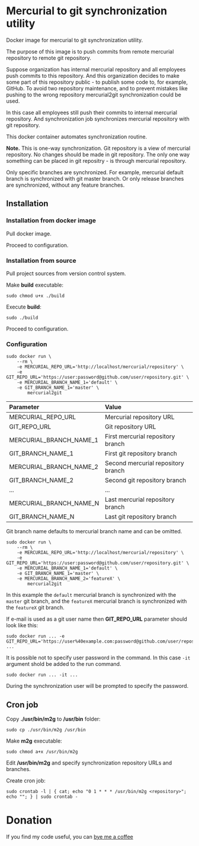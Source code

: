 # Mercurial to git synchronization utility
Docker image for mercurial to git synchronization utility.

The purpose of this image is to push commits from remote mercurial repository to remote git repository.

Suppose organization has internal mercurial repository and all employees push commits to this repository.
And this organization decides to make some part of this repository public - to publish some code to, for example, GitHub.
To avoid two repository maintenance, and to prevent mistakes like pushing to the wrong repository mercurial2git synchronization could be used.

In this case all employees still push their commits to internal mercurial repository.
And synchronization job synchronizes mercurial repository with git repository. 

This docker container automates synchronization routine.

**Note.**
This is one-way synchronization.
Git repository is a view of mercurial repository.
No changes should be made in git repository.
The only one way something can be placed in git repositry - is through mercurial repository.

Only specific branches are synchronized.
For example, mercurial default branch is synchronized with git master branch.
Or only release branches are synchronized, without any feature branches.

## Installation
### Installation from docker image
Pull docker image.

Proceed to configuration.

### Installation from source
Pull project sources from version control system.

Make **build** executable:
``` 
sudo chmod u+x ./build
```

Execute **build**:
```
sudo ./build
```

Proceed to configuration.

### Configuration
```
sudo docker run \
    --rm \
    -e MERCURIAL_REPO_URL='http://localhost/mercurial/repository' \
    -e GIT_REPO_URL='https://user:password@github.com/user/repository.git' \
    -e MERCURIAL_BRANCH_NAME_1='default' \
    -e GIT_BRANCH_NAME_1='master' \
        mercurial2git
```
| Parameter               | Value                              |
| :---------------------- | :--------------------------------- |
| MERCURIAL_REPO_URL      | Mercurial repository URL           |
| GIT_REPO_URL            | Git repository URL                 |
| MERCURIAL_BRANCH_NAME_1 | First mercurial repository branch  |
| GIT_BRANCH_NAME_1       | First git repository branch        |
| MERCURIAL_BRANCH_NAME_2 | Second mercurial repository branch |
| GIT_BRANCH_NAME_2       | Second git repository branch       |
| ...                     | ...                                |
| MERCURIAL_BRANCH_NAME_N | Last mercurial repository branch   |
| GIT_BRANCH_NAME_N       | Last git repository branch         |

Git branch name defaults to mercurial branch name and can be omitted.
```
sudo docker run \
    --rm \
    -e MERCURIAL_REPO_URL='http://localhost/mercurial/repository' \
    -e GIT_REPO_URL='https://user:password@github.com/user/repository.git' \
    -e MERCURIAL_BRANCH_NAME_1='default' \
    -e GIT_BRANCH_NAME_1='master' \
    -e MERCURIAL_BRANCH_NAME_2='featureX' \
        mercurial2git
```
In this example the `default` mercurial branch is synchronized with the `master` git branch, and the `featureX` mercurial branch is synchronized with the `featureX` git branch.

If e-mail is used as a git user name then **GIT_REPO_URL** parameter should look like this:
```
sudo docker run ... -e GIT_REPO_URL='https://user%40example.com:password@github.com/user/repository.git' ...
```

It is possible not to specify user password in the command.
In this case `-it` argument shold be added to the run command.
```
sudo docker run ... -it ...
```

During the synchronization user will be prompted to specify the password.

## Cron job
Copy **./usr/bin/m2g** to **/usr/bin** folder:
```
sudo cp ./usr/bin/m2g /usr/bin
```

Make **m2g** executable:
```
sudo chmod a+x /usr/bin/m2g
```

Edit **/usr/bin/m2g** and specify synchronization repository URLs and branches.

Create cron job:
```
sudo crontab -l | { cat; echo "0 1 * * * /usr/bin/m2g <repository>"; echo ""; } | sudo crontab -
```

# Donation
If you find my code useful, you can [bye me a coffee](https://www.paypal.me/dshapovalov)
